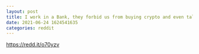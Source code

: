 ```yaml
--- 
layout: post 
title: I work in a Bank, they forbid us from buying crypto and even talking about it in social networks 
date: 2021-06-24 1624541635 
categories: reddit 
--- 
```

https://redd.it/o70yzv
